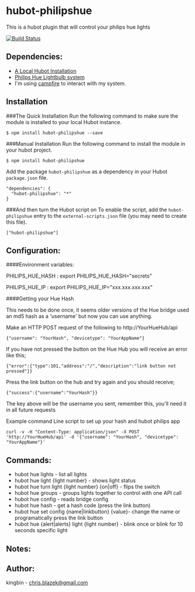 # hubot-philipshue

This is a hubot plugin that will control your philips hue lights

[![Build Status](https://travis-ci.org/hubot-scripts/hubot-example.png)](https://travis-ci.org/kingbin/hubot-philipshue)

## Dependencies:
-   [A Local Hubot Installation](https://github.com/github/hubot/blob/master/docs/README.md "A Local Hubot Installation")
-   [Philips Hue Lightbulb system](https://www.meethue.com/en-US "Philips Hue Lightbulb system")
-	I'm using [campfire](https://campfirenow.com/ "campfire") to interact with my system.

## Installation

###The Quick Installation
Run the following command to make sure the module is installed to your local Hubot instance.

    $ npm install hubot-philipshue --save

###Manual Installation
Run the following command to install the module in your hubot project.

    $ npm install hubot-philipshue

Add the package `hubot-philipshue` as a dependency in your Hubot `package.json` file.

    "dependencies": {
      "hubot-philipshue": "*"
    }
###And then turn the Hubot script on
To enable the script, add the `hubot-philipshue` entry to the `external-scripts.json` file (you may need to create this file).

    ["hubot-philipshue"]


## Configuration:
####Environment variables:

   PHILIPS\_HUE\_HASH : export PHILIPS\_HUE\_HASH="secrets"

   PHILIPS\_HUE\_IP : export PHILIPS\_HUE\_IP="xxx.xxx.xxx.xxx"

####Getting your Hue Hash

 This needs to be done once, it seems older versions of the Hue bridge used an md5 hash as a 'username' but now you can use anything.

 Make an HTTP POST request of the following to http://YourHueHub/api

	{"username": "YourHash", "devicetype": "YourAppName"}
 
If you have not pressed the button on the Hue Hub you will receive an error like this;

	{"error":{"type":101,"address":"/","description":"link button not pressed"}}
 Press the link button on the hub and try again and you should receive;

	{"success":{"username":"YourHash"}}
 The key above will be the username you sent, remember this, you'll need it in all future requests

Example command Line script to set up your hash and hubot philips app

	curl -v -H "Content-Type: application/json" -X POST 'http://YourHueHub/api' -d '{"username": "YourHash", "devicetype": "YourAppName"}'


## Commands:
-   hubot hue lights - list all lights
-   hubot hue light {light number}  - shows light status
-   hubot hue turn light {light number} {on|off} - flips the switch
-   hubot hue groups - groups lights together to control with one API call
-   hubot hue config - reads bridge config
-   hubot hue hash - get a hash code (press the link button)
-   hubot hue set config {name|linkbutton} {value\}- change the name or programatically press the link button
-   hubot hue {alert|alerts} light {light number} - blink once or blink for 10 seconds specific light

## Notes:

## Author:
   kingbin - chris.blazek@gmail.com
